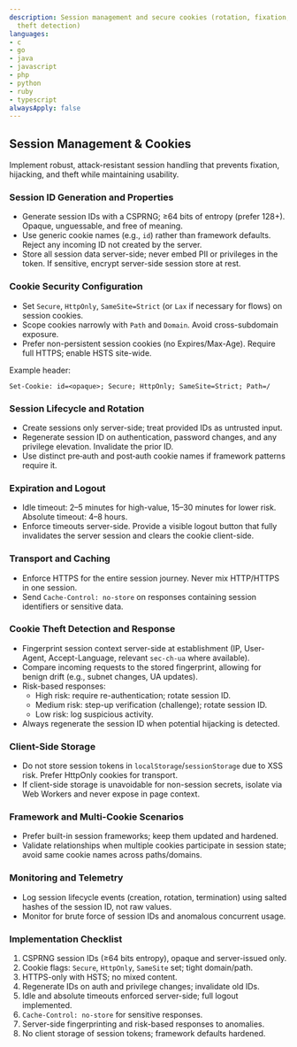 ```yaml
---
description: Session management and secure cookies (rotation, fixation, timeouts,
  theft detection)
languages:
- c
- go
- java
- javascript
- php
- python
- ruby
- typescript
alwaysApply: false
---
```


## Session Management & Cookies

Implement robust, attack-resistant session handling that prevents fixation, hijacking, and theft while maintaining usability.

### Session ID Generation and Properties
- Generate session IDs with a CSPRNG; ≥64 bits of entropy (prefer 128+). Opaque, unguessable, and free of meaning.
- Use generic cookie names (e.g., `id`) rather than framework defaults. Reject any incoming ID not created by the server.
- Store all session data server-side; never embed PII or privileges in the token. If sensitive, encrypt server-side session store at rest.

### Cookie Security Configuration
- Set `Secure`, `HttpOnly`, `SameSite=Strict` (or `Lax` if necessary for flows) on session cookies.
- Scope cookies narrowly with `Path` and `Domain`. Avoid cross-subdomain exposure.
- Prefer non-persistent session cookies (no Expires/Max-Age). Require full HTTPS; enable HSTS site-wide.

Example header:
```
Set-Cookie: id=<opaque>; Secure; HttpOnly; SameSite=Strict; Path=/
```

### Session Lifecycle and Rotation
- Create sessions only server-side; treat provided IDs as untrusted input.
- Regenerate session ID on authentication, password changes, and any privilege elevation. Invalidate the prior ID.
- Use distinct pre‑auth and post‑auth cookie names if framework patterns require it.

### Expiration and Logout
- Idle timeout: 2–5 minutes for high-value, 15–30 minutes for lower risk. Absolute timeout: 4–8 hours.
- Enforce timeouts server-side. Provide a visible logout button that fully invalidates the server session and clears the cookie client-side.

### Transport and Caching
- Enforce HTTPS for the entire session journey. Never mix HTTP/HTTPS in one session.
- Send `Cache-Control: no-store` on responses containing session identifiers or sensitive data.

### Cookie Theft Detection and Response
- Fingerprint session context server-side at establishment (IP, User-Agent, Accept-Language, relevant `sec-ch-ua` where available).
- Compare incoming requests to the stored fingerprint, allowing for benign drift (e.g., subnet changes, UA updates).
- Risk-based responses:
  - High risk: require re-authentication; rotate session ID.
  - Medium risk: step-up verification (challenge); rotate session ID.
  - Low risk: log suspicious activity.
- Always regenerate the session ID when potential hijacking is detected.

### Client-Side Storage
- Do not store session tokens in `localStorage`/`sessionStorage` due to XSS risk. Prefer HttpOnly cookies for transport.
- If client-side storage is unavoidable for non-session secrets, isolate via Web Workers and never expose in page context.

### Framework and Multi-Cookie Scenarios
- Prefer built-in session frameworks; keep them updated and hardened.
- Validate relationships when multiple cookies participate in session state; avoid same cookie names across paths/domains.

### Monitoring and Telemetry
- Log session lifecycle events (creation, rotation, termination) using salted hashes of the session ID, not raw values.
- Monitor for brute force of session IDs and anomalous concurrent usage.

### Implementation Checklist
1) CSPRNG session IDs (≥64 bits entropy), opaque and server-issued only.
2) Cookie flags: `Secure`, `HttpOnly`, `SameSite` set; tight domain/path.
3) HTTPS-only with HSTS; no mixed content.
4) Regenerate IDs on auth and privilege changes; invalidate old IDs.
5) Idle and absolute timeouts enforced server-side; full logout implemented.
6) `Cache-Control: no-store` for sensitive responses.
7) Server-side fingerprinting and risk-based responses to anomalies.
8) No client storage of session tokens; framework defaults hardened.
